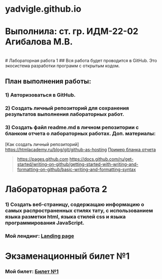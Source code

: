 # yadvigle.github.io
# Выполнила: ст. гр. ИДМ-22-02 Агибалова М.В.
<br>
# Лабораторная работа 1
## Вся работа будет проводится в GitHub. Это экосистема разработки программ с открытым кодом.

## План выполнения работы:

### 1) Авторизоваться в GitHub. 
### 2) Создать личный репозиторий для сохранения результатов выполнения лабораторных работ. 
### 3) Создать файл readme.md в личном репозитории с бланком отчета о лабораторных работах. Доп. материалы:
[Как создать личный репозиторий] https://htmlacademy.ru/blog/git/github-as-hosting
[Пример бланка отчета](https://github.com/okoff/okoff.github.io/tree/master/oop/lab1)
> https://pages.github.com
> https://docs.github.com/ru/get-started/writing-on-github/getting-started-with-writing-and-formatting-on-github/basic-writing-and-formatting-syntax
# Лабораторная работа 2
### 1) Cоздать веб-страницу, содержащаю информацию о самых распространенных стилях тату, с использованием языка разметки html, языка стилей css и языка программирования JavaScript.

### Мой лендинг: [Landing page](https://yadvigle.github.io)

# Экзаменационный билет №1
### Мой билет: [Билет №1](https://yadvigle.github.io)
